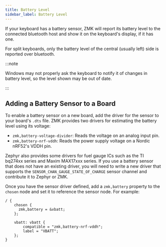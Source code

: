 ```yaml
---
title: Battery Level
sidebar_label: Battery Level
---
```


If your keyboard has a battery sensor, ZMK will report its battery level to the connected bluetooth host and show it on the keyboard's display, if it has one.

For split keyboards, only the battery level of the central (usually left) side is reported over bluetooth.

:::note

Windows may not properly ask the keyboard to notify it of changes in battery level, so the level shown may be out of date.

:::

## Adding a Battery Sensor to a Board

To enable a battery sensor on a new board, add the driver for the sensor to your board's `.dts` file. ZMK provides two drivers for estimating the battery level using its voltage:

- `zmk,battery-voltage-divider`: Reads the voltage on an analog input pin.
- `zmk,battery-nrf-vddh`: Reads the power supply voltage on a Nordic nRF52's VDDH pin.

Zephyr also provides some drivers for fuel gauge ICs such as the TI bq274xx series and Maxim MAX17xxx series. If you use a battery sensor that does not have an existing driver, you will need to write a new driver that supports the `SENSOR_CHAN_GAUGE_STATE_OF_CHARGE` sensor channel and contribute it to Zephyr or ZMK.

Once you have the sensor driver defined, add a `zmk,battery` property to the `chosen` node and set it to reference the sensor node. For example:

```
/ {
    chosen {
      zmk,battery = &vbatt;
    };

    vbatt: vbatt {
        compatible = "zmk,battery-nrf-vddh";
        label = "VBATT";
    };
}
```
